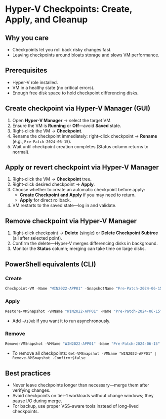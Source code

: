 # Hyper-V Checkpoints: Create, Apply, and Cleanup

## Why you care
* Checkpoints let you roll back risky changes fast.
* Leaving checkpoints around bloats storage and slows VM performance.

## Prerequisites
* Hyper-V role installed.
* VM in a healthy state (no critical errors).
* Enough free disk space to hold checkpoint differencing disks.

## Create checkpoint via Hyper-V Manager (GUI)
1. Open **Hyper-V Manager** → select the target VM.
2. Ensure the VM is **Running** or **Off**—avoid **Saved** state.
3. Right-click the VM → **Checkpoint**.
4. Rename the checkpoint immediately: right-click checkpoint → **Rename** (e.g., `Pre-Patch-2024-06-15`).
5. Wait until checkpoint creation completes (Status column returns to normal).

## Apply or revert checkpoint via Hyper-V Manager
1. Right-click the VM → **Checkpoint** tree.
2. Right-click desired checkpoint → **Apply**.
3. Choose whether to create an automatic checkpoint before apply:
   * **Create Checkpoint and Apply** if you may need to return.
   * **Apply** for direct rollback.
4. VM restarts to the saved state—log in and validate.

## Remove checkpoint via Hyper-V Manager
1. Right-click checkpoint → **Delete** (single) or **Delete Checkpoint Subtree** (all after selected point).
2. Confirm the delete—Hyper-V merges differencing disks in background.
3. Monitor the **Status** column; merging can take time on large disks.

## PowerShell equivalents (CLI)
### Create
```powershell
Checkpoint-VM -Name "WIN2022-APP01" -SnapshotName "Pre-Patch-2024-06-15"
```

### Apply
```powershell
Restore-VMSnapshot -VMName "WIN2022-APP01" -Name "Pre-Patch-2024-06-15" -Confirm:$false
```
* Add `-AsJob` if you want it to run asynchronously.

### Remove
```powershell
Remove-VMSnapshot -VMName "WIN2022-APP01" -Name "Pre-Patch-2024-06-15" -Confirm:$false
```
* To remove all checkpoints: `Get-VMSnapshot -VMName "WIN2022-APP01" | Remove-VMSnapshot -Confirm:$false`

## Best practices
* Never leave checkpoints longer than necessary—merge them after verifying changes.
* Avoid checkpoints on tier-1 workloads without change windows; they pause I/O during merge.
* For backup, use proper VSS-aware tools instead of long-lived checkpoints.
